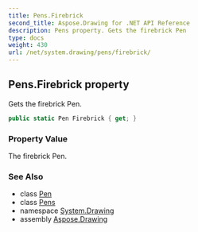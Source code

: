 ```yaml
---
title: Pens.Firebrick
second_title: Aspose.Drawing for .NET API Reference
description: Pens property. Gets the firebrick Pen
type: docs
weight: 430
url: /net/system.drawing/pens/firebrick/
---
```

## Pens.Firebrick property

Gets the firebrick Pen.

```csharp
public static Pen Firebrick { get; }
```

### Property Value

The firebrick Pen.

### See Also

* class [Pen](../../pen/)
* class [Pens](../)
* namespace [System.Drawing](../../pens/)
* assembly [Aspose.Drawing](../../../)


